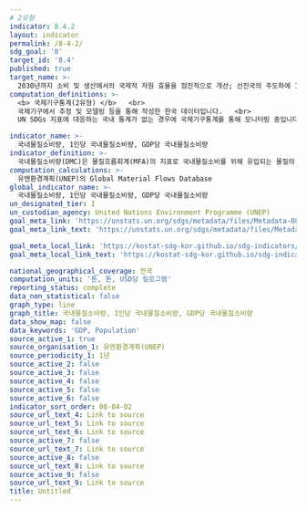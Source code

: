 ```yaml
---
# 2유형 
indicator: 8.4.2
layout: indicator
permalink: /8-4-2/
sdg_goal: '8'
target_id: '8.4'
published: true
target_name: >-
  2030년까지 소비 및 생산에서의 국제적 자원 효율을 점진적으로 개선; 선진국의 주도하에 10년 주기 프로그램을 통하여 경제 성장으로 인한 환경훼손 억제
computation_definitions: >-
  <b> 국제기구통계(2유형) </b>   <br>
  국제기구에서 추정 및 모델링 등을 통해 작성한 한국 데이터입니다.   <br>
  UN SDGs 지표에 대응하는 국내 통계가 없는 경우에 국제기구통계를 통해 모니터링 중입니다. 

indicator_name: >-
  국내물질소비량, 1인당 국내물질소비량, GDP당 국내물질소비량
indicator_definition: >-
  국내물질소비량(DMC)은 물질흐름회계(MFA)의 지표로 국내물질소비를 위해 유입되는 물질의 양을 의미
computation_calculations: >-
  유엔환경계획(UNEP)의 Global Material Flows Database
global_indicator_name: >-
  국내물질소비량, 1인당 국내물질소비량, GDP당 국내물질소비량
un_designated_tier: I
un_custodian_agency: United Nations Environment Programme (UNEP)
goal_meta_link: 'https://unstats.un.org/sdgs/metadata/files/Metadata-08-04-02.pdf'
goal_meta_link_text: 'https://unstats.un.org/sdgs/metadata/files/Metadata-08-04-02.pdf'

goal_meta_local_link: 'https://kostat-sdg-kor.github.io/sdg-indicators/public/data/Metadata-08-04-02_KOR.pdf'
goal_meta_local_link_text: 'https://kostat-sdg-kor.github.io/sdg-indicators/public/data/Metadata-08-04-02_KOR.pdf'

national_geographical_coverage: 전국
computation_units: '톤, 톤, USD당 킬로그램'
reporting_status: complete
data_non_statistical: false
graph_type: line
graph_title: 국내물질소비량, 1인당 국내물질소비량, GDP당 국내물질소비량
data_show_map: false
data_keywords: 'GDP, Population'
source_active_1: true
source_organisation_1: 유엔환경계획(UNEP)
source_periodicity_1: 1년
source_active_2: false
source_active_3: false
source_active_4: false
source_active_5: false
source_active_6: false
indicator_sort_order: 08-04-02
source_url_text_4: Link to source
source_url_text_5: Link to source
source_url_text_6: Link to source
source_active_7: false
source_url_text_7: Link to source
source_active_8: false
source_url_text_8: Link to source
source_active_9: false
source_url_text_9: Link to source
title: Untitled
---
```

